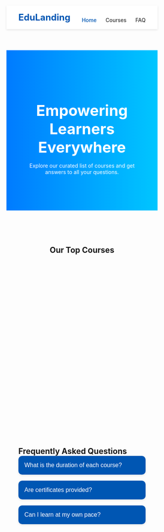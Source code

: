 <!DOCTYPE html>
<html lang="en">
<head>
  <meta charset="UTF-8" />
  <meta name="viewport" content="width=device-width, initial-scale=1.0"/>
  <title>EduLanding</title>
  <style>
    /* General Reset */
    * {
      margin: 0;
      padding: 0;
      box-sizing: border-box;
    }

    body {
      font-family: 'Segoe UI', sans-serif;
      line-height: 1.6;
      background: #f7f9fc;
      color: #333;
    }

    header {
      position: sticky;
      top: 0;
      background: #fff;
      box-shadow: 0 2px 5px rgba(0,0,0,0.1);
      z-index: 1000;
    }

    nav {
      display: flex;
      justify-content: space-between;
      align-items: center;
      padding: 1rem 2rem;
    }

    .logo {
      font-weight: bold;
      font-size: 1.5rem;
      color: #0056b3;
    }

    .nav-links {
      list-style: none;
      display: flex;
      gap: 1.5rem;
    }

    .nav-link {
      text-decoration: none;
      color: #333;
      font-weight: 500;
      position: relative;
    }

    .nav-link.active,
    .nav-link:hover {
      color: #0056b3;
    }

    .hero {
      padding: 5rem 2rem;
      background: linear-gradient(to right, #007bff, #00c6ff);
      color: white;
      text-align: center;
    }

    .hero h1 {
      font-size: 2.5rem;
      margin-bottom: 1rem;
    }

    .courses {
      padding: 4rem 2rem;
      text-align: center;
    }

    .course-grid {
      display: grid;
      gap: 2rem;
      grid-template-columns: repeat(auto-fit, minmax(250px, 1fr));
      margin-top: 2rem;
    }

    .course-card {
      background: white;
      padding: 2rem;
      border-radius: 12px;
      box-shadow: 0 4px 8px rgba(0,0,0,0.1);
      opacity: 0;
      transform: translateY(20px);
      transition: all 0.6s ease-out;
    }

    .course-card.visible {
      opacity: 1;
      transform: translateY(0);
    }

    .faq {
      padding: 4rem 2rem;
    }

    .accordion-item {
      background: white;
      margin-bottom: 1rem;
      border-radius: 10px;
      overflow: hidden;
      box-shadow: 0 2px 6px rgba(0,0,0,0.1);
    }

    .accordion-header {
      background: #0056b3;
      color: white;
      padding: 1rem;
      width: 100%;
      text-align: left;
      border: none;
      font-size: 1rem;
      cursor: pointer;
    }

    .accordion-content {
      max-height: 0;
      overflow: hidden;
      padding: 0 1rem;
      transition: max-height 0.3s ease;
      background: #f0f4f8;
    }

    .accordion-item.open .accordion-content {
      max-height: 150px;
      padding: 1rem;
    }

    /* Responsive */
    @media (max-width: 768px) {
      .hero h1 {
        font-size: 1.8rem;
      }

      nav {
        flex-direction: column;
        align-items: flex-start;
      }

      .nav-links {
        flex-direction: column;
        gap: 1rem;
        margin-top: 0.5rem;
      }
    }
  </style>
</head>
<body>
  <header id="navbar">
    <nav>
      <div class="logo">EduLanding</div>
      <ul class="nav-links">
        <li><a href="#home" class="nav-link active">Home</a></li>
        <li><a href="#courses" class="nav-link">Courses</a></li>
        <li><a href="#faq" class="nav-link">FAQ</a></li>
      </ul>
    </nav>
  </header>

  <section id="home" class="hero">
    <h1>Empowering Learners Everywhere</h1>
    <p>Explore our curated list of courses and get answers to all your questions.</p>
  </section>

  <section id="courses" class="courses">
    <h2>Our Top Courses</h2>
    <div class="course-grid">
      <div class="course-card fade-in">💻 Web Development</div>
      <div class="course-card fade-in">📊 Data Science</div>
      <div class="course-card fade-in">🧠 AI & Machine Learning</div>
    </div>
  </section>

  <section id="faq" class="faq">
    <h2>Frequently Asked Questions</h2>
    <div class="accordion">
      <div class="accordion-item">
        <button class="accordion-header">What is the duration of each course?</button>
        <div class="accordion-content">Courses range from 4 to 12 weeks depending on the subject.</div>
      </div>
      <div class="accordion-item">
        <button class="accordion-header">Are certificates provided?</button>
        <div class="accordion-content">Yes, all our courses include a certificate of completion.</div>
      </div>
      <div class="accordion-item">
        <button class="accordion-header">Can I learn at my own pace?</button>
        <div class="accordion-content">Absolutely! All courses are self-paced with optional live support.</div>
      </div>
    </div>
  </section>

  <script>
    // Sticky nav active link
    const navLinks = document.querySelectorAll('.nav-link');
    window.addEventListener('scroll', () => {
      let scrollPos = window.scrollY + 150;
      navLinks.forEach(link => {
        let section = document.querySelector(link.getAttribute('href'));
        if (
          section.offsetTop <= scrollPos &&
          section.offsetTop + section.offsetHeight > scrollPos
        ) {
          navLinks.forEach(l => l.classList.remove('active'));
          link.classList.add('active');
        }
      });
    });

    // Fade-in course cards on scroll
    const cards = document.querySelectorAll('.course-card');
    const observer = new IntersectionObserver(entries => {
      entries.forEach(entry => {
        if (entry.isIntersecting) {
          entry.target.classList.add('visible');
        }
      });
    }, {
      threshold: 0.2
    });
    cards.forEach(card => observer.observe(card));

    // Accordion FAQ
    const accordions = document.querySelectorAll('.accordion-item');
    accordions.forEach(item => {
      const header = item.querySelector('.accordion-header');
      header.addEventListener('click', () => {
        item.classList.toggle('open');
      });
    });
  </script>
</body>
</html>
